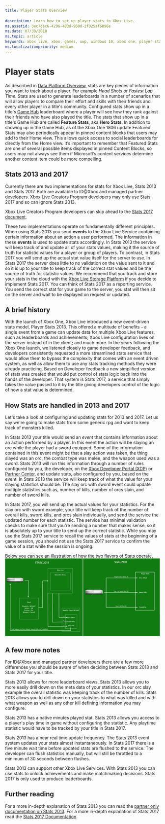 ```yaml
---
title: Player Stats Overview

description: Learn how to set up player stats in Xbox Live.
ms.assetid: 5ec7cec6-4296-483d-960d-2f025af6896e
ms.date: 07/30/2018
ms.topic: article
keywords: xbox live, xbox, games, uwp, windows 10, xbox one, player stats, leaderboards
ms.localizationpriority: medium
---
```

# Player stats

As described in [Data Platform Overview](../data-platform/data-platform.md), stats are key pieces of information you want to track about a player. For example *Head Shots* or *Fastest Lap Time*. Stats are used to generate leaderboards in a number of scenarios that will allow players to compare their effort and skills with their friends and every other player in a title's community. Configured stats show up in a title's [Game Hub](../data-platform/designing-xbox-live-experiences.md) leaderboard where a player will see how they rank against their friends who have also played the title. The stats that show up in a title's Game Hub are called **Feature Stats**, aka **Hero Stats**. In addition to showing up in the Game Hub, as of the Xbox One 1806 update Featured Stats may also periodically appear in pinned content blocks that users may add to their Home view. This allows quick access to social leaderboards for directly from the Home view. It’s important to remember that Featured Stats are one of several possible items displayed in pinned Content Blocks, so users may not always see them if Microsoft’s content services determine another content item could be more compelling.

## Stats 2013 and 2017

Currently there are two implementations for stats for Xbox Live, Stats 2013 and Stats 2017. Both are available to ID@Xbox and managed partner developers. Xbox Live Creators Program developers may only use Stats 2017 and so can ignore Stats 2013.

Xbox Live Creators Program developers can skip ahead to the [Stats 2017 document](stats2017.md).

These two implementations operate on fundamentally different principles. When using Stats 2013 you send **events** to the Xbox Live Service containing certain information about an action a user performed. The information in these **events** is used to update stats accordingly. In Stats 2013 the service will keep track of and update all of your stats values, making it the source of truth for statistic values for a player or group of players. To contrast, in Stats 2017 you will send up the actual stat value itself for the server to use. In Stats 2017 the server does little to no validation on the value sent to it and so it is up to your title to keep track of the correct stat values and be the source of truth for statistic values. We recommend that you track and store your stats in the cloud with the [Xbox Live Storage Platform](../storage-platform/storage-platform.md) if you decide to implement Stats 2017. You can think of Stats 2017 as a reporting service. You send the correct stat for your game to the server, you stat will then sit on the server and wait to be displayed on request or updated.

## A brief history

With the launch of Xbox One, Xbox Live introduced a new event-driven stats model, Player Stats 2013. This offered a multitude of benefits – a single event from a game can update data for multiple Xbox Live features, such as leaderboards and achievements; Xbox Live configuration lives on the server instead of in the client; and much more. In the years following the Xbox One launch, we listened closely to game developer feedback, and developers consistently requested a more streamlined stats service that would allow them to bypass the complexity that comes with an event driven system, as well as allow them to use any stats tracking methods they were already practicing. Based on Developer feedback a new simplified version of stats was created that would put control of stats logic back into the hands of the developer. That system is Stats 2017, a service that simply takes the value passed to it by the title giving developers control of the logic of how a stat value is determined.

## How Stats are handled in 2013 and 2017

Let's take a look at configuring and updating stats for 2013 and 2017. Let us say we're going to make stats from some generic rpg and want to keep track of monsters killed.

In Stats 2013 your title would send an *event* that contains information about an action performed by a player. In this event the action will be slaying an orc while the player had a sword equipped. Some of the information contained in this event might be that a slay action was taken, the thing slayed was an orc, the combat type was melee, and the weapon used was a sword. Stats 2013 will run this information through a number of rules configured by you, the developer, on the [Xbox Developer Portal (XDP)](https://xdp.xboxlive.com/User/Contact/MyAccess?selectedMenu=devaccounts) or [Partner Center](https://partner.microsoft.com/dashboard), and update stats, also configured by you, based on the event. In Stats 2013 the service will keep track of what the value for your slaying statistics should be. The slay orc with sword event could update multiple statistics such as, number of kills, number of orcs slain, and number of sword kills.

In Stats 2017, you will send up the actual values for your statistics. For the slay orc with sword example, your title will keep track of the number of overall kills, sword kills, and orcs slain individually, and send the service the updated number for each statistic. The service has minimal validation checks to make sure that you're sending a number that makes sense, so it is absolutely up to your title to send up the correct statistic. While you may use the Stats 2017 service to recall the values of stats at the beginning of a game session, you should not use the Stats 2017 service to confirm the value of a stat while the session is ongoing.

Below you can see an illustration of how the two flavors of Stats operate.
![Stats Difference Illustration](../images/stats/Stats2013-7DiagramColored.jpg)

## A few more notes

For ID@Xbox and managed partner developers there are a few more differences you should be aware of when deciding between Stats 2013 and Stats 2017 for your title.

Stats 2013 allows for more leaderboard views.
Stats 2013 allows you to more easily drill down on the meta data of your statistics. In our orc slay example the overall statistic was keeping track of the number of kills. Stats 2013 allows you to drill down on your statistics to what was killed and with what weapon as well as any other kill defining information you may configure.

Stats 2013 has a native minutes played stat.
Stats 2013 allows you access to a player's play time in game without configuring the statistic. Any playtime statistic would have to be tracked by your title in Stats 2017.

Stats 2013 has a near real time update frequency.
The Stats 2013 event system updates your stats almost instantaneously. In Stats 2017 there is a five minute wait time before updated stats are flushed to the service. The developer can flush statistics manually, but will still be throttled to a minimum of 30 seconds between flushes.

Stats 2013 can support other Xbox Live Services.
With Stats 2013 you can use stats to unlock achievements and make matchmaking decisions. Stats 2017 is only used to produce leaderboards.

## Further reading

For a more in-depth explanation of Stats 2013 you can read the  [partner only documentation on Stats 2013](https://developer.microsoft.com/en-us/games/xbox/docs/xboxlive/xbox-live-partners/event-driven-data-platform/user-stats).
For a more in-depth explanation of Stats 2017 read the [Stats 2017 Documentation](stats2017.md).